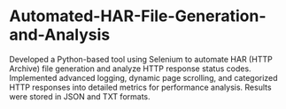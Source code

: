 # Automated-HAR-File-Generation-and-Analysis
Developed a Python-based tool using Selenium to automate HAR (HTTP Archive) file generation and analyze HTTP response status codes. Implemented advanced logging, dynamic page scrolling, and categorized HTTP responses into detailed metrics for performance analysis. Results were stored in JSON and TXT formats.
